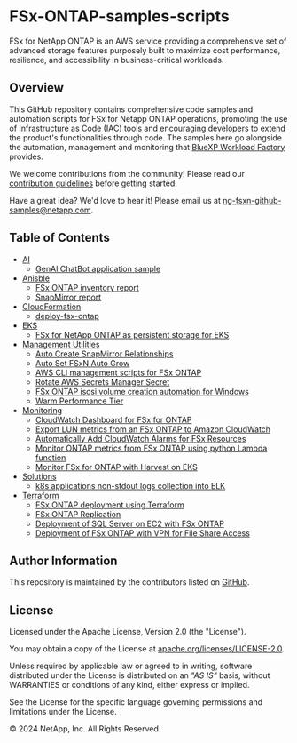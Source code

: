 # FSx-ONTAP-samples-scripts

FSx for NetApp ONTAP is an AWS service providing a comprehensive set of advanced storage features purposely
built to maximize cost performance, resilience, and accessibility in business-critical workloads.

## Overview

This GitHub repository contains comprehensive code samples and automation scripts for FSx for Netapp ONTAP operations,
promoting the use of Infrastructure as Code (IAC) tools and encouraging developers to extend the product's
functionalities through code. The samples here go alongside the automation, management and monitoring that
[BlueXP Workload Factory](https://console.workloads.netapp.com) provides.

We welcome contributions from the community! Please read our [contribution guidelines](CONTRIBUTING.md) before getting started.

Have a great idea? We'd love to hear it! Please email us at [ng-fsxn-github-samples@netapp.com](mailto:ng-fsxn-github-samples@netapp.com).

## Table of Contents

* [AI](/AI)
    * [GenAI ChatBot application sample](/AI/GenAI-ChatBot-application-sample)
* [Anisble](/Ansible)
    * [FSx ONTAP inventory report](/Ansible/fsx_inventory_report)
    * [SnapMirror report](/Ansible/snapmirror_report)
* [CloudFormation](/CloudFormation)
    * [deploy-fsx-ontap](/CloudFormation/deploy-fsx-ontap)
* [EKS](/EKS)
    * [FSx for NetApp ONTAP as persistent storage for EKS](/EKS/FSxN-as-PVC-for-EKS)
* [Management Utilities](/Management-Utilities)
    * [Auto Create SnapMirror Relationships](/Management-Utilities/auto_create_sm_relationships)
    * [Auto Set FSxN Auto Grow](/Management-Utilities/auto_set_fsxn_auto_grow)
    * [AWS CLI management scripts for FSx ONTAP](/Management-Utilities/fsx-ontap-aws-cli-scripts)
    * [Rotate AWS Secrets Manager Secret](/Management-Utilities/fsxn-rotate-secret)
    * [FSx ONTAP iscsi volume creation automation for Windows](/Management-Utilities/iscsi-vol-create-and-mount)
    * [Warm Performance Tier](/Management-Utilities/warm_performance_tier)
* [Monitoring](/Monitoring)
    * [CloudWatch Dashboard for FSx for ONTAP](/Monitoring/CloudWatch-FSx)
    * [Export LUN metrics from an FSx ONTAP to Amazon CloudWatch](/Monitoring/LUN-monitoring)
    * [Automatically Add CloudWatch Alarms for FSx Resources](/Monitoring/auto-add-cw-alarms)
    * [Monitor ONTAP metrics from FSx ONTAP using python Lambda function](/Monitoring/monitor-ontap-services)
    * [Monitor FSx for ONTAP with Harvest on EKS](/Monitoring/monitor_fsxn_with_harvest_on_eks)
* [Solutions](/Solutions)
    * [k8s applications non-stdout logs collection into ELK](/Solutions/EKS-logs-to-ELK)
* [Terraform](/Terraform)
    * [FSx ONTAP deployment using Terraform](/Terraform/deploy-fsx-ontap)
    * [FSx ONTAP Replication](/Terraform/fsxn-replication)
    * [Deployment of SQL Server on EC2 with FSx ONTAP](/Terraform/deploy-fsx-ontap-sqlserver)
    * [Deployment of FSx ONTAP with VPN for File Share Access](/Terraform/deploy-fsx-ontap-fileshare-access)

## Author Information

This repository is maintained by the contributors listed on [GitHub](https://github.com/NetApp/FSx-ONTAP-samples-scripts/graphs/contributors).

## License

Licensed under the Apache License, Version 2.0 (the "License").

You may obtain a copy of the License at [apache.org/licenses/LICENSE-2.0](http://www.apache.org/licenses/LICENSE-2.0).

Unless required by applicable law or agreed to in writing, software distributed under the License
is distributed on an _"AS IS"_ basis, without WARRANTIES or conditions of any kind, either express or implied.

See the License for the specific language governing permissions and limitations under the License.

© 2024 NetApp, Inc. All Rights Reserved.
